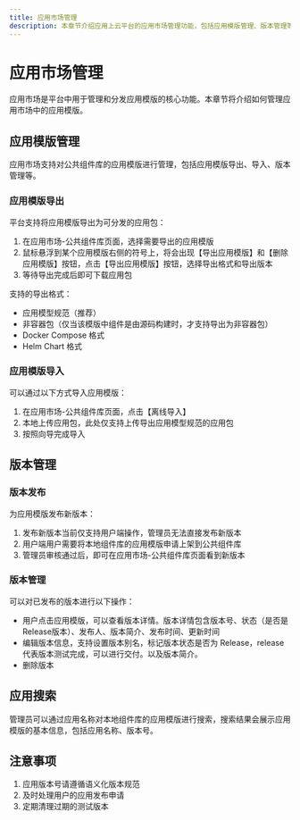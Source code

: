 ```yaml
---
title: 应用市场管理
description: 本章节介绍应用上云平台的应用市场管理功能，包括应用模版管理、版本管理等内容
---
```


# 应用市场管理

应用市场是平台中用于管理和分发应用模版的核心功能。本章节将介绍如何管理应用市场中的应用模版。

## 应用模版管理

应用市场支持对公共组件库的应用模版进行管理，包括应用模版导出、导入、版本管理等。

### 应用模版导出

平台支持将应用模版导出为可分发的应用包：

1. 在应用市场-公共组件库页面，选择需要导出的应用模版
2. 鼠标悬浮到某个应用模版右侧的符号上，将会出现【导出应用模版】和【删除应用模版】按钮，点击【导出应用模版】按钮，选择导出格式和导出版本
3. 等待导出完成后即可下载应用包

支持的导出格式：
- 应用模型规范（推荐）
- 非容器包（仅当该模版中组件是由源码构建时，才支持导出为非容器包）
- Docker Compose 格式
- Helm Chart 格式

### 应用模版导入

可以通过以下方式导入应用模版：

1. 在应用市场-公共组件库页面，点击【离线导入】
2. 本地上传应用包，此处仅支持上传导出应用模型规范的应用包
3. 按照向导完成导入

## 版本管理

### 版本发布

为应用模版发布新版本：

1. 发布新版本当前仅支持用户端操作，管理员无法直接发布新版本
2. 用户端用户需要将本地组件库的应用模版申请上架到公共组件库
3. 管理员审核通过后，即可在应用市场-公共组件库页面看到新版本

### 版本管理

可以对已发布的版本进行以下操作：
- 用户点击应用模版，可以查看版本详情。版本详情包含版本号、状态（是否是Release版本）、发布人、版本简介、发布时间、更新时间
- 编辑版本信息，支持设置版本别名，标记版本状态是否为 Release，release代表版本测试完成，可以进行交付。以及版本简介。
- 删除版本

## 应用搜索

管理员可以通过应用名称对本地组件库的应用模版进行搜索，搜索结果会展示应用模版的基本信息，包括应用名称、版本号。

## 注意事项

1. 应用版本号请遵循语义化版本规范
2. 及时处理用户的应用发布申请
3. 定期清理过期的测试版本
